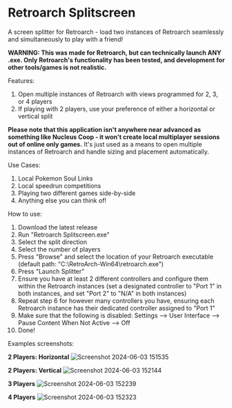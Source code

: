 # Retroarch Splitscreen
A screen splitter for Retroarch - load two instances of Retroarch seamlessly and simultaneously to play with a friend!

**WARNING: This was made for Retroarch, but can technically launch ANY .exe. Only Retroarch's functionality has been tested, and development for other tools/games is not realistic.**

Features:
1. Open multiple instances of Retroarch with views programmed for 2, 3, or 4 players
2. If playing with 2 players, use your preference of either a horizontal or vertical split

**Please note that this application isn't anywhere near advanced as something like Nucleus Coop - it won't create local multiplayer sessions out of online only games.** It's just used as a means to open multiple instances of Retroarch and handle sizing and placement automatically.

Use Cases:
1. Local Pokemon Soul Links
2. Local speedrun competitions
3. Playing two different games side-by-side
4. Anything else you can think of!

How to use:
1. Download the latest release
2. Run "Retroarch Splitscreen.exe"
3. Select the split direction
4. Select the number of players
5. Press "Browse" and select the location of your Retroarch executable (default path: "C:\RetroArch-Win64\retroarch.exe")
6. Press "Launch Splitter"
7. Ensure you have at least 2 different controllers and configure them within the Retroarch instances (set a designated controller to "Port 1" in both instances, and set "Port 2" to "N/A" in both instances)
8. Repeat step 6 for however many controllers you have, ensuring each Retroarch instance has their dedicated controller assigned to "Port 1"
9. Make sure that the following is disabled: Settings --> User Interface --> Pause Content When Not Active --> Off
10. Done!

Examples screenshots:

**2 Players: Horizontal**
![Screenshot 2024-06-03 151535](https://github.com/MatthewJ-Roberts/Retroarch-Splitscreen/assets/63058876/fae57546-5bf8-44ea-b045-acb9df32d357)

**2 Players: Vertical**
![Screenshot 2024-06-03 152144](https://github.com/MatthewJ-Roberts/Retroarch-Splitscreen/assets/63058876/da38740a-bfe3-4bda-a509-e563cb6bf327)

**3 Players**
![Screenshot 2024-06-03 152239](https://github.com/MatthewJ-Roberts/Retroarch-Splitscreen/assets/63058876/0b9982d9-b415-4e75-9089-64a0cfc884a7)

**4 Players**
![Screenshot 2024-06-03 152323](https://github.com/MatthewJ-Roberts/Retroarch-Splitscreen/assets/63058876/eff5a23e-44da-44fe-a7f6-f2da4e446194)

